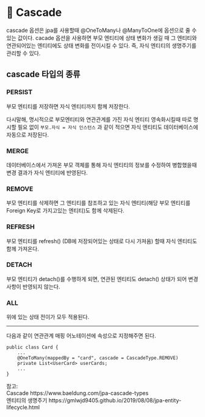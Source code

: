 # 📑 Cascade

cascade 옵션은 jpa를 사용할때 @OneToMany나 @ManyToOne에 옵션으로 줄 수 있는 값이다. cacade 옵션을 사용하면 부모 엔티티에 상태 변화가 생길 때 그 엔티티와 연관되어있는 엔티티에도 상태 변화를 전이시킬 수 있다. 즉, 자식 엔티티의 생명주기를 관리할 수 있다.

## cascade 타입의 종류

### PERSIST

부모 엔티티를 저장하면 자식 엔티티까지 함께 저장한다.

다시말해, 명시적으로 부모엔티티와 연관관계를 가진 자식 엔티티 영속화시킬때 따로 명시할 필요 없이 `부모.자식 = 자식 인스턴스` 과 같이 적으면 자식 엔티티도 데이터베이스에 자동으로 저장된다. 

### MERGE

데이터베이스에서 가져온 부모 객체를 통해 자식 엔티티의 정보를 수정하여 병합했을때 변경 결과가 자식 엔티티에 반영된다.

### REMOVE

부모 엔티티를 삭제하면 그 엔티티를 참조하고 있는 자식 엔티티(해당 부모 엔티티를 Foreign Key로 가지고있는 엔티티)도 함께 삭제된다. 

### REFRESH

부모 엔티티를 refresh() (DB에 저장되어있는 상태로 다시 가져옴) 할때 자식 엔티티도 함께 가져온다.

### DETACH

부모 엔티티가 detach()를 수행하게 되면, 연관된 엔티티도 detach() 상태가 되어 변경사항이 반영되지 않는다.

### ALL

위에 있는 상태 전이가 모두 적용된다.

---

다음과 같이 연관관계 매핑 어노테이션에 속성으로 지정해주면 된다.
```
public class Card {
    ...
    @OneToMany(mappedBy = "card", cascade = CascadeType.REMOVE)
    private List<UserCard> userCards;
    ...
}
```

<div id="reference">참고:</div>
Cascade https://www.baeldung.com/jpa-cascade-types<br>
엔티티의 생명주기 https://gmlwjd9405.github.io/2019/08/08/jpa-entity-lifecycle.html